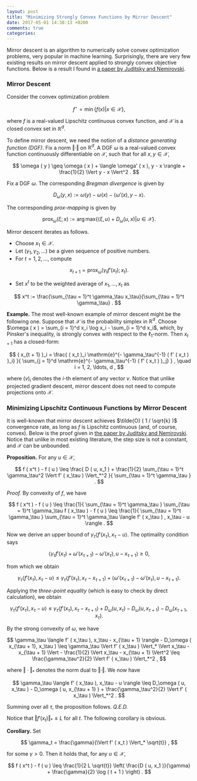 ```yaml
---
layout: post
title: "Minimizing Strongly Convex Functions by Mirror Descent"
date: 2017-05-01 14:38:13 +0200
comments: true
categories: 
---
```


Mirror descent is an algorithm to numerically solve convex optimization problems, very popular in machine learning.
Surprisingly, there are very few existing results on mirror descent applied to strongly convex objective functions. 
Below is a result I found in [a paper by Juditsky and Nemirovski](http://www2.isye.gatech.edu/~nemirovs/MLOptChapterI.pdf).

### Mirror Descent

Consider the convex optimization problem

$$
f^\star = \min \lbrace f ( x ) | x \in \mathcal{X} \rbrace, 
$$

where $f$ is a real-valued Lipschitz continuous convex function, and $\mathcal{X}$ is a closed convex set in $\mathbb{R}^d$.

To define mirror descent, we need the notion of a *distance generating function (DGF)*.
Fix a norm $\Vert \cdot \Vert$ on $\mathbb{R}^d$. 
A DGF $\omega$ is a real-valued convex function continuously differentiable on $\mathcal{X}$, such that for all $x, y \in \mathcal{X}$, 

$$
\omega ( y ) \geq \omega ( x ) + \langle \omega' ( x ), y - x \rangle + \frac{1}{2} \Vert y - x \Vert^2 . 
$$

Fix a DGF $\omega$.
The corresponding *Bregman divergence* is given by

$$
D_\omega ( y, x ) := \omega ( y ) - \omega ( x ) - \langle \omega' ( x ) , y - x \rangle . 
$$

The corresponding *prox-mapping* is given by

$$
\mathrm{prox}_\omega ( \xi; x ) := \mathrm{arg\, max} \lbrace \langle \xi, u \rangle + D_\omega ( u, x ) \vert u \in \mathcal{X} \rbrace . 
$$

Mirror descent iterates as follows. 

* Choose $x_1 \in \mathcal{X}$.
* Let $( \gamma_1, \gamma_2, \ldots )$ be a given sequence of positive numbers. 
* For $t = 1, 2, \ldots$, compute 

$$
x_{t+1} = \mathrm{prox}_\omega ( \gamma_t f' ( x_t ) ; x_{t} ) . 
$$

* Set $x^t$ to be the weighted average of $x_1, \ldots, x_t$ as

$$
x^t := \frac{\sum_{\tau = 1}^t \gamma_\tau x_\tau}{\sum_{\tau = 1}^t \gamma_\tau} . 
$$

**Example.** The most well-known example of mirror descent might be the following one.
Suppose that $\mathcal{X}$ is the probability simplex in $\mathbb{R}^d$. 
Choose $\omega ( x ) = \sum_{i = 1}^d x_i \log x_i - \sum_{i = 1}^d x_i$, which, by Pinsker's inequality, is strongly convex with respect to the $\ell_1$-norm.
Then $x_{t + 1}$ has a closed-form: 

$$
( x_{t + 1} )_i = \frac{ ( x_t )_i \mathrm{e}^{- \gamma_\tau^{-1} ( f' ( x_t ) )_i} }{ \sum_{j = 1}^d \mathrm{e}^{- \gamma_\tau^{-1} ( f' ( x_t ) )_j} } ,  \quad i = 1, 2, \ldots, d , 
$$

where $( v )_i$ denotes the $i$-th element of any vector $v$.
Notice that unlike projected gradient descent, mirror descent does not need to compute projections onto $\mathcal{X}$. 

### Minimizing Lipschitz Continuous Functions by Mirror Descent

It is well-known that mirror descent achieves $\tilde{O} ( 1 / \sqrt{k} )$ convergence rate, as long as $f$ is Lipschitz continuous (and, of course, convex).
Below is the proof given in [the paper by Juditsky and Nemirovski](http://www2.isye.gatech.edu/~nemirovs/MLOptChapterI.pdf). 
Notice that unlike in most existing literature, the step size is not a constant, and $\mathcal{X}$ can be unbounded.

**Proposition.** For any $u \in \mathcal{X}$, 

$$
f ( x^t ) - f ( u ) \leq \frac{ D ( u, x_1 ) + \frac{1}{2} \sum_{\tau = 1}^t \gamma_\tau^2 \Vert f' ( x_\tau ) \Vert_*^2 }{ \sum_{\tau = 1}^t \gamma_\tau } . 
$$

*Proof.* By convexity of $f$, we have

$$
f ( x^t ) - f ( u ) \leq \frac{1}{ \sum_{\tau = 1}^t \gamma_\tau } \sum_{\tau = 1}^t \gamma_\tau f ( x_\tau ) - f ( u ) \leq \frac{1}{ \sum_{\tau = 1}^t \gamma_\tau } \sum_{\tau = 1}^t \gamma_\tau \langle f' ( x_\tau ) , x_\tau - u \rangle . 
$$

Now we derive an upper bound of $\gamma_\tau \langle f' ( x_\tau ), x_\tau - u \rangle$.
The optimality condition says

$$
\langle \gamma_\tau f' ( x_\tau ) + \omega'( x_{\tau + 1} ) - \omega' ( x_\tau ) , u - x_{\tau + 1} \rangle \geq 0 , 
$$

from which we obtain

$$
\gamma_\tau \langle f' ( x_\tau ), x_\tau - u \rangle \leq \gamma_\tau \langle f' ( x_\tau ), x_\tau - x_{\tau + 1} \rangle + \langle \omega' ( x_{\tau + 1} ) - \omega' ( x_\tau ) , u - x_{\tau + 1} \rangle . 
$$

Applying the *three-point equality* (which is easy to check by direct calculation), we obtain

$$
\gamma_\tau \langle f' ( x_\tau ), x_\tau - u \rangle \leq \gamma_\tau \langle f' ( x_\tau ), x_\tau - x_{\tau + 1} \rangle + D_\omega ( u, x_\tau ) - D_\omega ( u, x_{\tau + 1} ) - D_\omega ( x_{\tau + 1}, x_\tau ) . 
$$

By the strong convexity of $\omega$, we have

$$
\gamma_\tau \langle f' ( x_\tau ), x_\tau - x_{\tau + 1} \rangle - D_\omega ( x_{\tau + 1}, x_\tau ) \leq \gamma_\tau \Vert f' ( x_\tau ) \Vert_* \Vert x_\tau - x_{\tau + 1} \Vert - \frac{1}{2} \Vert x_\tau - x_{\tau + 1} \Vert^2 \leq \frac{\gamma_\tau^2}{2} \Vert f' ( x_\tau ) \Vert_*^2 , 
$$

where $\Vert \cdot \Vert_*$ denotes the norm dual to $\Vert \cdot \Vert$.
We now have

$$
\gamma_\tau \langle f' ( x_\tau ), x_\tau - u \rangle \leq D_\omega ( u, x_\tau ) - D_\omega ( u, x_{\tau + 1} ) + \frac{\gamma_\tau^2}{2} \Vert f' ( x_\tau ) \Vert_*^2 . 
$$

Summing over all $\tau$, the proposition follows. 
*Q.E.D.*

Notice that $\Vert f' ( x_t ) \Vert_* \leq L$ for all $t$.
The following corollary is obvious.

**Corollary.** Set 

$$
\gamma_t = \frac{\gamma}{\Vert f' ( x_t ) \Vert_* \sqrt{t}} , 
$$

for some $\gamma > 0$. Then it holds that, for any $u \in \mathcal{X}$, 

$$
f ( x^t ) - f ( u ) \leq \frac{1}{2 L \sqrt{t}} \left( \frac{D ( u, x_1 )}{\gamma} + \frac{\gamma}{2} \log ( t + 1 ) \right) . 
$$